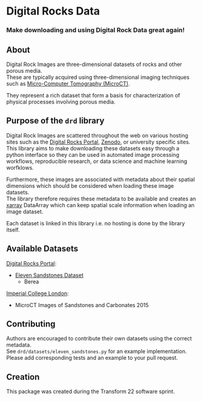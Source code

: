 # Digital Rocks Data
### Make downloading and using Digital Rock Data great again!  

## About

Digital Rock Images are three-dimensional datasets of rocks and other porous media.  
These are typically acquired using three-dimensional imaging techniques such as [Micro-Computer Tomography (MicroCT)](https://en.wikipedia.org/wiki/X-ray_microtomography).  

They represent a rich dataset that form a basis for characterization of physical processes involving porous media.  

## Purpose of the `drd` library

Digital Rock Images are scattered throughout the web on various hosting sites such as the [Digital Rocks Portal](https://www.digitalrocksportal.org/), [Zenodo](https://www.zenodo.org), or university specific sites.
This library aims to make downloading these datasets easy through a python interface so they can be used in automated image processing workflows, 
reproducible research, or data science and machine learning worfklows.  

Furthermore, these images are associated with metadata about their spatial dimensions which should be considered when loading these image datasets.  
The library therefore requires these metadata to be available and creates an [xarray](https://docs.xarray.dev/en/stable/) DataArray which can keep spatial scale information when loading an image dataset.  

Each dataset is linked in this library i.e. no hosting is done by the library itself.  

## Available Datasets

[Digital Rocks Portal](https://www.digitalrocksportal.org/):
- [Eleven Sandstones Dataset](https://www.digitalrocksportal.org/projects/317)
    - Berea

[Imperial College London](https://www.imperial.ac.uk/earth-science/research/research-groups/pore-scale-modelling/micro-ct-images-and-networks/):
- MicroCT Images of Sandstones and Carbonates 2015

## Contributing

Authors are encouraged to contribute their own datasets using the correct metadata.  
See `drd/datasets/eleven_sandstones.py` for an example implementation.  
Please add corresponding tests and an example to your pull request.  

## Creation

This package was created during the Transform 22 software sprint.